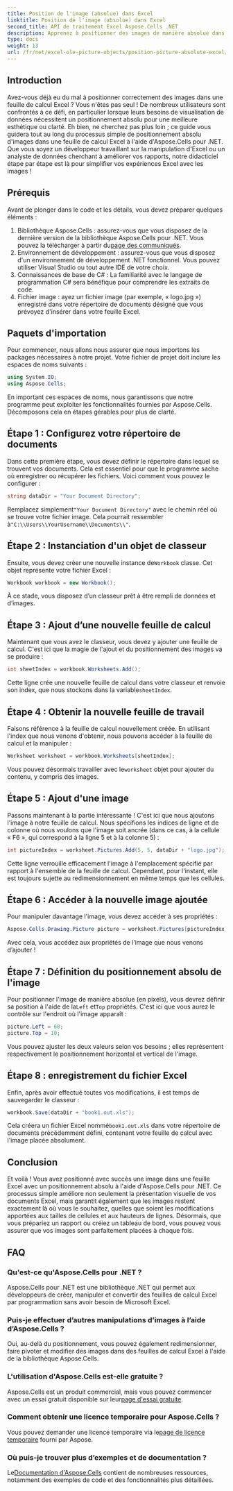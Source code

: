 ```yaml
---
title: Position de l'image (absolue) dans Excel
linktitle: Position de l'image (absolue) dans Excel
second_title: API de traitement Excel Aspose.Cells .NET
description: Apprenez à positionner des images de manière absolue dans Excel à l'aide d'Aspose.Cells pour .NET avec ce didacticiel complet étape par étape.
type: docs
weight: 13
url: /fr/net/excel-ole-picture-objects/position-picture-absolute-excel/
---
```

## Introduction
Avez-vous déjà eu du mal à positionner correctement des images dans une feuille de calcul Excel ? Vous n'êtes pas seul ! De nombreux utilisateurs sont confrontés à ce défi, en particulier lorsque leurs besoins de visualisation de données nécessitent un positionnement absolu pour une meilleure esthétique ou clarté. Eh bien, ne cherchez pas plus loin ; ce guide vous guidera tout au long du processus simple de positionnement absolu d'images dans une feuille de calcul Excel à l'aide d'Aspose.Cells pour .NET. Que vous soyez un développeur travaillant sur la manipulation d'Excel ou un analyste de données cherchant à améliorer vos rapports, notre didacticiel étape par étape est là pour simplifier vos expériences Excel avec les images !
## Prérequis
Avant de plonger dans le code et les détails, vous devez préparer quelques éléments :
1.  Bibliothèque Aspose.Cells : assurez-vous que vous disposez de la dernière version de la bibliothèque Aspose.Cells pour .NET. Vous pouvez la télécharger à partir du[page des communiqués](https://releases.aspose.com/cells/net/).
2. Environnement de développement : assurez-vous que vous disposez d'un environnement de développement .NET fonctionnel. Vous pouvez utiliser Visual Studio ou tout autre IDE de votre choix.
3. Connaissances de base de C# : La familiarité avec le langage de programmation C# sera bénéfique pour comprendre les extraits de code.
4. Fichier image : ayez un fichier image (par exemple, « logo.jpg ») enregistré dans votre répertoire de documents désigné que vous prévoyez d'insérer dans votre feuille Excel.

## Paquets d'importation
Pour commencer, nous allons nous assurer que nous importons les packages nécessaires à notre projet. Votre fichier de projet doit inclure les espaces de noms suivants :
```csharp
using System.IO;
using Aspose.Cells;
```
En important ces espaces de noms, nous garantissons que notre programme peut exploiter les fonctionnalités fournies par Aspose.Cells.
Décomposons cela en étapes gérables pour plus de clarté.
## Étape 1 : Configurez votre répertoire de documents
Dans cette première étape, vous devez définir le répertoire dans lequel se trouvent vos documents. Cela est essentiel pour que le programme sache où enregistrer ou récupérer les fichiers. Voici comment vous pouvez le configurer :
```csharp
string dataDir = "Your Document Directory";
```
 Remplacez simplement`"Your Document Directory"` avec le chemin réel où se trouve votre fichier image. Cela pourrait ressembler à`"C:\\Users\\YourUsername\\Documents\\"`.
## Étape 2 : Instanciation d'un objet de classeur
 Ensuite, vous devez créer une nouvelle instance de`Workbook` classe. Cet objet représente votre fichier Excel :
```csharp
Workbook workbook = new Workbook();
```
À ce stade, vous disposez d’un classeur prêt à être rempli de données et d’images.
## Étape 3 : Ajout d’une nouvelle feuille de calcul
Maintenant que vous avez le classeur, vous devez y ajouter une feuille de calcul. C'est ici que la magie de l'ajout et du positionnement des images va se produire :
```csharp
int sheetIndex = workbook.Worksheets.Add();
```
 Cette ligne crée une nouvelle feuille de calcul dans votre classeur et renvoie son index, que nous stockons dans la variable`sheetIndex`.
## Étape 4 : Obtenir la nouvelle feuille de travail
Faisons référence à la feuille de calcul nouvellement créée. En utilisant l'index que nous venons d'obtenir, nous pouvons accéder à la feuille de calcul et la manipuler :
```csharp
Worksheet worksheet = workbook.Worksheets[sheetIndex];
```
 Vous pouvez désormais travailler avec le`worksheet` objet pour ajouter du contenu, y compris des images.
## Étape 5 : Ajout d'une image
Passons maintenant à la partie intéressante ! C'est ici que nous ajoutons l'image à notre feuille de calcul. Nous spécifions les indices de ligne et de colonne où nous voulons que l'image soit ancrée (dans ce cas, à la cellule « F6 », qui correspond à la ligne 5 et à la colonne 5) :
```csharp
int pictureIndex = worksheet.Pictures.Add(5, 5, dataDir + "logo.jpg");
```
Cette ligne verrouille efficacement l'image à l'emplacement spécifié par rapport à l'ensemble de la feuille de calcul. Cependant, pour l'instant, elle est toujours sujette au redimensionnement en même temps que les cellules.
## Étape 6 : Accéder à la nouvelle image ajoutée
Pour manipuler davantage l'image, vous devez accéder à ses propriétés :
```csharp
Aspose.Cells.Drawing.Picture picture = worksheet.Pictures[pictureIndex];
```
Avec cela, vous accédez aux propriétés de l’image que nous venons d’ajouter !
## Étape 7 : Définition du positionnement absolu de l'image
 Pour positionner l'image de manière absolue (en pixels), vous devrez définir sa position à l'aide de la`Left` et`Top` propriétés. C'est ici que vous aurez le contrôle sur l'endroit où l'image apparaît :
```csharp
picture.Left = 60;
picture.Top = 10;
```
Vous pouvez ajuster les deux valeurs selon vos besoins ; elles représentent respectivement le positionnement horizontal et vertical de l'image.
## Étape 8 : enregistrement du fichier Excel
Enfin, après avoir effectué toutes vos modifications, il est temps de sauvegarder le classeur :
```csharp
workbook.Save(dataDir + "book1.out.xls");
```
 Cela créera un fichier Excel nommé`book1.out.xls` dans votre répertoire de documents précédemment défini, contenant votre feuille de calcul avec l'image placée absolument.

## Conclusion
Et voilà ! Vous avez positionné avec succès une image dans une feuille Excel avec un positionnement absolu à l'aide d'Aspose.Cells pour .NET. Ce processus simple améliore non seulement la présentation visuelle de vos documents Excel, mais garantit également que les images restent exactement là où vous le souhaitez, quelles que soient les modifications apportées aux tailles de cellules et aux hauteurs de lignes. Désormais, que vous prépariez un rapport ou créiez un tableau de bord, vous pouvez vous assurer que vos images sont parfaitement placées à chaque fois.
## FAQ
### Qu'est-ce qu'Aspose.Cells pour .NET ?
Aspose.Cells pour .NET est une bibliothèque .NET qui permet aux développeurs de créer, manipuler et convertir des feuilles de calcul Excel par programmation sans avoir besoin de Microsoft Excel.
### Puis-je effectuer d’autres manipulations d’images à l’aide d’Aspose.Cells ?
Oui, au-delà du positionnement, vous pouvez également redimensionner, faire pivoter et modifier des images dans des feuilles de calcul Excel à l'aide de la bibliothèque Aspose.Cells.
### L'utilisation d'Aspose.Cells est-elle gratuite ?
 Aspose.Cells est un produit commercial, mais vous pouvez commencer avec un essai gratuit disponible sur leur[page d'essai gratuite](https://releases.aspose.com/).
### Comment obtenir une licence temporaire pour Aspose.Cells ?
 Vous pouvez demander une licence temporaire via le[page de licence temporaire](https://purchase.aspose.com/temporary-license/) fourni par Aspose.
### Où puis-je trouver plus d’exemples et de documentation ?
 Le[Documentation d'Aspose.Cells](https://reference.aspose.com/cells/net/) contient de nombreuses ressources, notamment des exemples de code et des fonctionnalités plus détaillées.